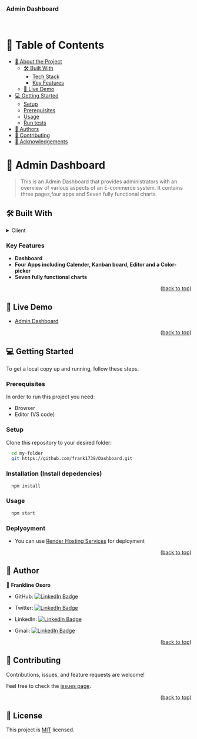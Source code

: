 ### Admin Dashboard

<a name="readme-top"></a>

<!--
HOW TO USE:
This is an example of how you may give instructions on setting up your project locally.

Modify this file to match your project and remove sections that don't apply.

REQUIRED SECTIONS:
- Table of Contents
- About the Project
  - Built With
  - Live Demo
- Getting Started
- Authors
- Future Features
- Contributing
- Show your support
- Acknowledgements
- License

After you're finished please remove all the comments and instructions!
-->

<div align="center">

  <br/>

</div>

<!-- TABLE OF CONTENTS -->

# 📗 Table of Contents

- [📖 About the Project](#about-project)
  - [🛠 Built With](#built-with)
    - [Tech Stack](#tech-stack)
    - [Key Features](#key-features)
  - [🚀 Live Demo](#live-demo)
- [💻 Getting Started](#getting-started)
  - [Setup](#setup)
  - [Prerequisites](#prerequisites)
  - [Usage](#usage)
  - [Run tests](#run-tests)
- [👥 Authors](#authors)
- [🤝 Contributing](#contributing)
- [🙏 Acknowledgements](#acknowledgements)

<!-- PROJECT DESCRIPTION -->

# 📖 Admin Dashboard <a name="about-project"></a>

> This is an Admin Dashboard that provides administrators with an overview of various aspects of an E-commerce system. It contains three pages,four apps and Seven fully functional charts.

## 🛠 Built With <a name="built-with"></a>

<details>
  <summary>Client</summary>
  <ul>
    <li>React</li>
    <li>Syncfusion</li>
  </ul>
</details>

<!-- Features -->

### Key Features <a name="key-features"></a>

- **Dashboard**
- **Four Apps including Calender, Kanban board, Editor and a Color-picker**
- **Seven fully functional charts**

<p align="right">(<a href="#readme-top">back to top</a>)</p>

<!-- LIVE DEMO -->

## 🚀 Live Demo <a name="live-demo"></a>

- [Admin Dashboard](https://admin-dashboard-hpi4.onrender.com)

<p align="right">(<a href="#readme-top">back to top</a>)</p>

<!-- GETTING STARTED -->

## 💻 Getting Started <a name="getting-started"></a>

To get a local copy up and running, follow these steps.

### Prerequisites

In order to run this project you need:

- Browser
- Editor (VS code)

### Setup

Clone this repository to your desired folder:

```sh
  cd my-folder
  git https://github.com/frank1738/Dashboard.git
```

### Installation (Install depedencies)

```sh
  npm install
```

### Usage

```sh
  npm start
```

### Deplyoyment

- You can use [Render Hosting Services](https://render.com/) for deployment

<p align="right">(<a href="#readme-top">back to top</a>)</p>

<!-- AUTHORS -->

## 👥 Author <a name="authors"></a>

👤 **Frankline Osoro**

- GitHub: [![LinkedIn Badge](https://img.shields.io/badge/-frank1738-black?logo=LinkedIn&logoColor=0A66C2&style=plastic)](https://github.com/frank1738)

- Twitter: [![LinkedIn Badge](https://img.shields.io/badge/-frank1738-black?logo=LinkedIn&logoColor=0A66C2&style=plastic)](https://twitter.com/frankhiggins08)

- LinkedIn: [![LinkedIn Badge](https://img.shields.io/badge/-frank1738-black?logo=LinkedIn&logoColor=0A66C2&style=plastic)](http://www.linkedin.com/in/frankline-osoro-b526ba18b)

- Gmail: [![LinkedIn Badge](https://img.shields.io/badge/-frank1738-black?logo=LinkedIn&logoColor=0A66C2&style=plastic)](mailto:franklineosoro08@gmail.com)

<p align="right">(<a href="#readme-top">back to top</a>)</p>

<!-- CONTRIBUTING -->

## 🤝 Contributing <a name="contributing"></a>

Contributions, issues, and feature requests are welcome!

Feel free to check the [issues page](../../issues/).

<p align="right">(<a href="#readme-top">back to top</a>)</p>

<!-- ACKNOWLEDGEMENTS -->

## 📝 License

This project is [MIT](./LICENSE) licensed.
